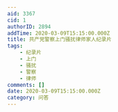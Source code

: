 ```yaml
---
aid: 3367
cid: 1
authorID: 2894
addTime: 2020-03-09T15:15:00.000Z
title: 共产党警察上门骚扰律师家人纪录片
tags:
    - 纪录片
    - 上门
    - 骚扰
    - 警察
    - 律师
comments: []
date: 2020-03-09T15:15:00.000Z
category: 问答
---
```



